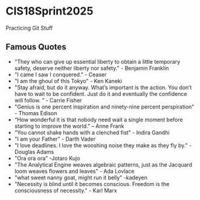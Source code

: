 # CIS18Sprint2025
Practicing Git Stuff

## Famous Quotes

* "They who can give up essential liberty to obtain a little temporary safety, deserve neither liberty nor safety." - Benjamin Franklin
* "I came I saw I conquered." - Ceaser
* "I am the ghoul of this Tokyo" - Ken Kaneki
* "Stay afraid, but do it anyway. What’s important is the action. You don’t have to wait to be confident. Just do it and eventually the confidence will follow. ” - Carrie Fisher
* "Genius is one percent inspiration and ninety-nine percent perspiration" - Thomas Edison
* “How wonderful it is that nobody need wait a single moment before starting to improve the world.” – Anne Frank
* "You cannot shake hands with a clenched fist" - Indira Gandhi
* "I am your Father" - Darth Vader
* "I love deadlines. I love the wooshing noise they make as they fly by." - Douglas Adams
* "Ora ora ora" -Jotaro Kujo
* "The Analytical Engine weaves algebraic patterns, just as the Jacquard loom weaves flowers and leaves" - Ada Lovlace
* "what sweet nanny goat, might run it belly" -kadeyen 
* "Necessity is blind until it becomes conscious. Freedom is the consciousness of necessity." - Karl Marx


